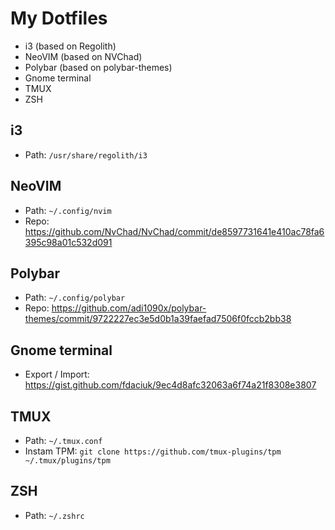# My Dotfiles

- i3 (based on Regolith)
- NeoVIM (based on NVChad)
- Polybar (based on polybar-themes)
- Gnome terminal
- TMUX
- ZSH


## i3
- Path: `/usr/share/regolith/i3`

## NeoVIM
- Path: `~/.config/nvim`
- Repo: https://github.com/NvChad/NvChad/commit/de8597731641e410ac78fa6395c98a01c532d091

## Polybar
- Path: `~/.config/polybar`
- Repo: https://github.com/adi1090x/polybar-themes/commit/9722227ec3e5d0b1a39faefad7506f0fccb2bb38

## Gnome terminal
- Export / Import: https://gist.github.com/fdaciuk/9ec4d8afc32063a6f74a21f8308e3807

## TMUX
- Path: `~/.tmux.conf`
- Instam TPM: `git clone https://github.com/tmux-plugins/tpm ~/.tmux/plugins/tpm`

## ZSH
- Path: `~/.zshrc`
